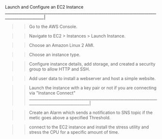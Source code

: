 
Launch and Configure an EC2 Instance
__________________________________________________________________________________________________|
>>Go to the AWS Console.
 
>>Navigate to EC2 > Instances > Launch Instance.
 
>>Choose an Amazon Linux 2 AMI.
 
>>Choose an instance type.
 
>>Configure instance details, add storage, and created a security group to allow HTTP and SSH.

>>Add user data to install a webserver and host a simple website.
 
>>Launch the instance with a key pair or not if you are connecting via "Instance Connect"
_________________________________________________________________________________________________|
 
>>Create an Alarm which sends a notification to SNS topic if the metic goes above a specified Threshold.

>> connect to the EC2 instance and install the stress utility and stress the CPU for a specific amount of time.


